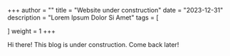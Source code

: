 +++
author = ""
title = "Website under construction"
date = "2023-12-31"
description = "Lorem Ipsum Dolor Si Amet"
tags = [

]
weight = 1
+++

Hi there! This blog is under construction. Come back later!
